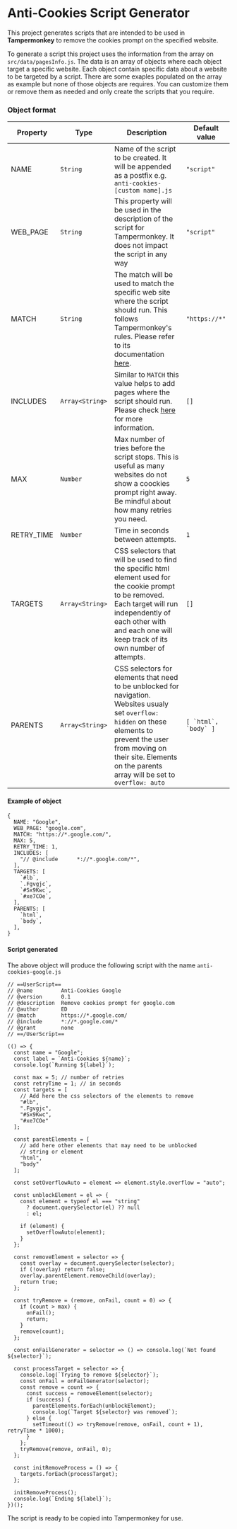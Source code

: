 Anti-Cookies Script Generator
=======

This project generates scripts that are intended to be used in **Tampermonkey** to remove the cookies prompt on the specified website.

To generate a script this project uses the information from the array on `src/data/pagesInfo.js`. The data is an array of objects where each object target a specific website. Each object contain specific data about a website to be targeted by a script. There are some exaples populated on the array as example but none of those objects are requires. You can customize them or remove them as needed and only create the scripts that you require.

### Object format

Property | Type | Description | Default value
---------|------|-------------|--------------
NAME | `String` | Name of the script to be created. It will be appended as a postfix e.g. `anti-cookies-[custom name].js`| `"script"`
WEB_PAGE | `String` | This property will be used in the description of the script for Tampermonkey. It does not impact the script in any way | `"script"`
MATCH | `String` | The match will be used to match the specific web site where the script should run. This follows Tampermonkey's rules. Please refer to its documentation [here](https://www.tampermonkey.net/documentation.php#_match). | `"https://*"`
INCLUDES | `Array<String>` | Similar to `MATCH` this value helps to add pages where the script should run. Please check [here](https://www.tampermonkey.net/documentation.php#_include) for more information. | `[]`
MAX | `Number` | Max number of tries before the script stops. This is useful as many websites do not show a coockies prompt right away. Be mindful about how many retries you need. | `5`
RETRY_TIME | `Number` | Time in seconds between attempts. | `1`
TARGETS | `Array<String>` | CSS selectors that will be used to find the specific html element used for the cookie prompt to be removed. Each target will run independently of each other with and each one will keep track of its own number of attempts. | `[]`
PARENTS | `Array<String>` | CSS selectors for elements that need to be unblocked for navigation. Websites usualy set `overflow: hidden` on these elements to prevent the user from moving on their site. Elements on the parents array will be set to `overflow: auto` | ``[ `html`, `body` ]``

#### Example of object

```
{
  NAME: "Google",
  WEB_PAGE: "google.com",
  MATCH: "https://*.google.com/",
  MAX: 5,
  RETRY_TIME: 1,
  INCLUDES: [
    "// @include      *://*.google.com/*",
  ],
  TARGETS: [
    `#lb`,
    `.Fgvgjc`,
    `#Sx9Kwc`,
    `#xe7COe`,
  ],
  PARENTS: [
    `html`,
    `body`,
  ],
}
```
#### Script generated
The above object will produce the following script with the name `anti-cookies-google.js`
```
// ==UserScript==
// @name         Anti-Cookies Google
// @version      0.1
// @description  Remove cookies prompt for google.com
// @author       ED
// @match        https://*.google.com/
// @include      *://*.google.com/*
// @grant        none
// ==/UserScript==

(() => {
  const name = "Google";
  const label = `Anti-Cookies ${name}`;
  console.log(`Running ${label}`);

  const max = 5; // number of retries
  const retryTime = 1; // in seconds
  const targets = [
    // Add here the css selectors of the elements to remove
    "#lb",
    ".Fgvgjc",
    "#Sx9Kwc",
    "#xe7COe"
  ];

  const parentElements = [
    // add here other elements that may need to be unblocked
    // string or element
    "html",
    "body"
  ];

  const setOverflowAuto = element => element.style.overflow = "auto";

  const unblockElement = el => {
    const element = typeof el === "string"
      ? document.querySelector(el) ?? null
      : el;

    if (element) {
      setOverflowAuto(element);
    }
  };

  const removeElement = selector => {
    const overlay = document.querySelector(selector);
    if (!overlay) return false;
    overlay.parentElement.removeChild(overlay);
    return true;
  };

  const tryRemove = (remove, onFail, count = 0) => {
    if (count > max) {
      onFail();
      return;
    }
    remove(count);
  };

  const onFailGenerator = selector => () => console.log(`Not found ${selector}`);

  const processTarget = selector => {
    console.log(`Trying to remove ${selector}`);
    const onFail = onFailGenerator(selector);
    const remove = count => {
      const success = removeElement(selector);
      if (success) {
        parentElements.forEach(unblockElement);
        console.log(`Target ${selector} was removed`);
      } else {
        setTimeout(() => tryRemove(remove, onFail, count + 1), retryTime * 1000);
      }
    };
    tryRemove(remove, onFail, 0);
  };

  const initRemoveProcess = () => {
    targets.forEach(processTarget);
  };

  initRemoveProcess();
  console.log(`Ending ${label}`);
})();
```
The script is ready to be copied into Tampermonkey for use.